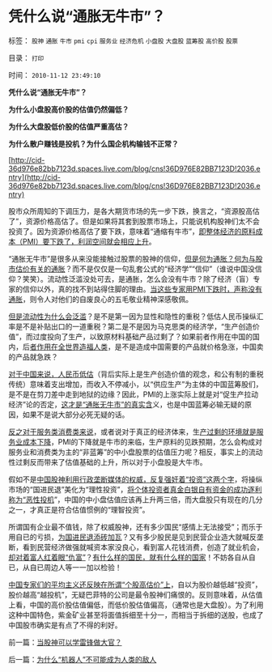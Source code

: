 # 凭什么说“通胀无牛市”？

标签： `股神` `通胀` `牛市` `pmi` `cpi` `服务业` `经济危机` `小盘股` `大盘股` `蓝筹股` `高价股` `股票` 

目录： `打印`

时间： `2010-11-12 23:49:10`

**凭什么说“通胀无牛市”？**

**为什么小盘股高价股的估值仍然偏低？**

**为什么大盘股低价股的估值严重高估？**

**为什么散户赚钱是投机？为什么国企机构输钱不正常？**

[http://cid-36d976e82bb7123d.spaces.live.com/blog/cns!36D976E82BB7123D!2036.entry](http://cid-36d976e82bb7123d.spaces.live.com/blog/cns!36D976E82BB7123D!2036.entry)

股市众所周知的下调压力，是各大期货市场的先一步下跌，换言之，“资源股高估了”，资源价格高估了。但是如果将其套到股票市场上，只能说机构股神们太不会投资了。因为资源价格高估了要下跌，意味着“通缩有牛市”，[即整体经济的原料成本（PMI）要下跌了，利润空间就会相应上升](../../../2010/7/7/人民币升值将造成通缩牛市.md)。

“通胀无牛市”是很多从来没能接触过股票的股神的信仰，[但是何为通胀？何为与股市估价有关的通胀](../../../2010/2/2/经济学中的通胀定义不同.md)？而不是仅仅是一句乱套公式的“经济学”“信仰”（谁说中国没信仰？笑笑）。流动性泛滥没处可去，是通胀，怎么会没有牛市？除了经济（盲）专家的信仰以外，真的找不到站得住脚的理由。[当这些专家用PMI下跌时，声称没有通胀](../../../2009/12/7/谈产能过剩不可能有通货膨胀的谬论.md)，则令人对他们的自废良心的五毛敬业精神深感敬佩。

[但是流动性为什么会泛滥](../../../2009/8/20/经济危机的同时别忘记了流动性过剩.md)？是不是第一因为显性和隐性的重税？低估人民币操纵汇率是不是补贴出口的一道重税？第二是不是因为马克思类的经济学，“生产创造价值”，而过度投向了生产，以致原材料基础产品过剩了？如果前者作用在中国的国内，后[者作用在全世界造福人类](../../../2010/6/29/克鲁格曼和心脏病的中国式疗法.md)，是不是造成中国需要的产品就价格急涨，中国卖的产品就急跌？

[对于中国来说，人民币低估](../../../2007/12/8/中国可以从人民币低估中获利吗？.md)（背后实际上是生产创造价值的观念，和公有制的重税传统）意味着支出增加，而收入不停减小，以“供应生产”为主体的中国蓝筹股们，是不是在剪刀差中走到地狱的边缘？因此，PMI的上涨实际上就是对“促生产拉动经济”论的否定，[这才是“通胀无牛市”的真实含](../../../2008/8/20/“通胀无牛市”中的反转.md)义，也是中国蓝筹必输无疑的原因，如果不是说大部分必死无疑的话。

[反之对于服务类消费类来说](../../../2009/11/23/市场经济和服务业成长的生产力条件.md)，或者说对于真正的经济体来，生[产过剩的环境就是服务业成本下降](../../../2009/11/23/国产GDP，服务业和就业的关系.md)，PMI的下降就是牛市的来临，生产原料的见跌预期，怎么会构成对服务业和消费类为主的“非蓝筹”的中小盘股票的估值压力呢？相反，事实上的流动性过剩反而带来了估值基础的上升，所以对于小盘股是大牛市。

假如不是[中国股神利用行政垄断媒体的权威，反复强奸着“投资”这两个字](../../../2010/9/14/股票市场价格陪审团！.md)，将操纵市场的“国进民退”美化为“理性投资”，[将个体投资者真金白银自有资金的成功逐利称为“恶性投机](../../../2010/7/1/股评家骂散户，骂市场经济，骂创业板，骂买卖自愿.md)”，中国的中小盘估值应该再上升两三倍，而大盘股只有现在的几分之一，才真正是符合估值惯例的“理智投资”。

所谓国有企业最不值钱，除了权威股神，还有多少国民“感情上无法接受”；而乐于用自已的亏损，[为国进民退添砖加瓦](../../../2010/2/22/为什么三亚春节晒白肉成为时尚.md)？又有多少股民是见到民营企业造大就喊反垄断，看到民营经济做强就喊资本家没良心，看到富人花钱消费，创造了就业机会，[却对着富人红着眼“仇富”](../../../2009/11/28/从工作福利消除贫富差距看公有制的低效率.md)？[有什么样的国民，就有什么样的国家](../../../2010/8/31/股民想赚钱就不能做“贪民”.md)！不妨各自从自已，从自已周边人等一一加以检验！

[中国专家们的平均主义还反映在所谓“个股高估价”上](../../../2009/12/10/专家教授嫌中国税收太轻，“向国际接轨”.md)，自以为股价越低越“投资”，股价越高“越投机”，无疑巴菲特的公司是最令股神们痛恨的。反则意味着，从估值上看，中国的高价股估值偏低，而低价股估值偏高，（通常也是大盘股）。为了利用这种中国特色，紫金矿业甚至将面值拆细至十分一，而相当于拆细的送股，也成了中国股市确实是有点了不得的利好。



前一篇：[当股神可以学雷锋做大官？](../../../2010/11/12/当股神可以学雷锋做大官？.md)

后一篇：[为什么“机器人”不可能成为人类的敌人](../../../2010/11/13/为什么“机器人”不可能成为人类的敌人.md)